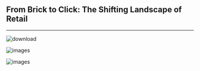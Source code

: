 ## From Brick to Click: The Shifting Landscape of Retail
---
![download](https://github.com/FrostyMfasis/online-vs-physical-retail/assets/133065460/94b77c81-c0fd-4186-b7ca-9e1147982c3c)

![images](https://github.com/FrostyMfasis/online-vs-physical-retail/assets/133065460/57b950b0-5751-4789-9f1d-f75209da3c68)

![images](https://github.com/FrostyMfasis/online-vs-physical-retail/assets/133065460/2cfcff54-72a2-4ff7-94a4-0665699c0ece)



 
